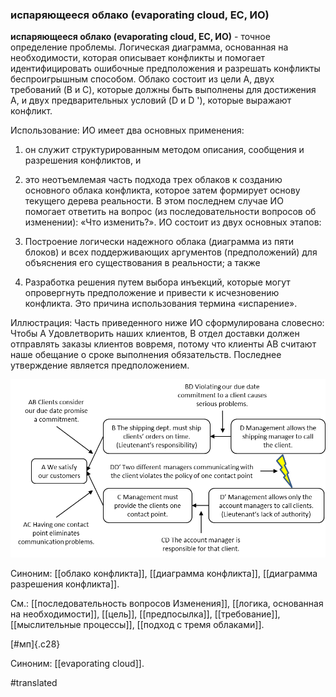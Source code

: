 ### испаряющееся облако (evaporating cloud, EC, ИО)

**испаряющееся облако (evaporating cloud, EC, ИО)** - точное определение проблемы. Логическая диаграмма, основанная на необходимости, которая описывает конфликты и помогает идентифицировать ошибочные предположения и разрешать конфликты беспроигрышным способом. Облако состоит из цели A, двух требований (B и C), которые должны быть выполнены для достижения A, и двух предварительных условий (D и D \'), которые выражают конфликт.

Использование: ИО имеет два основных применения:

1. он служит структурированным методом описания, сообщения и разрешения конфликтов, и

2. это неотъемлемая часть подхода трех облаков к созданию основного облака конфликта, которое затем формирует основу текущего дерева реальности. В этом последнем случае ИО помогает ответить на вопрос (из последовательности вопросов об изменении): «Что изменить?». ИО состоит из двух основных этапов:

1. Построение логически надежного облака (диаграмма из пяти блоков) и всех поддерживающих аргументов (предположений) для объяснения его существования в реальности; а также

2. Разработка решения путем выбора инъекций, которые могут опровергнуть предположение и привести к исчезновению конфликта. Это причина использования термина «испарение».

Иллюстрация: Часть приведенного ниже ИО сформулирована словесно: Чтобы A Удовлетворить наших клиентов, B отдел доставки должен отправлять заказы клиентов вовремя, потому что клиенты AB считают наше обещание о сроке выполнения обязательств. Последнее утверждение является предположением.

![](images/image72.png)

Синоним: [[облако конфликта]], [[диаграмма конфликта]], [[диаграмма разрешения конфликта]].

См.: [[последовательность вопросов Изменения]], [[логика, основанная на необходимости]], [[цель]], [[предпосылка]], [[требование]], [[мыслительные процессы]], [[подход с тремя облаками]].

[\#мп]{.c28}

Синоним: [[evaporating cloud]].

#translated
